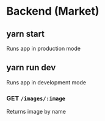 # Backend (Market)

## yarn start

Runs app in production mode

## yarn run dev

Runs app in development mode

### GET `/images/:image`

Returns image by name
